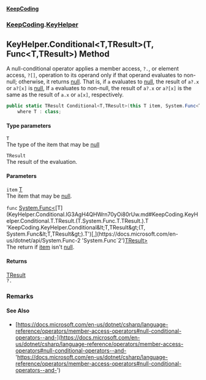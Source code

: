 #### [KeepCoding](index.md 'index')
### [KeepCoding](KeepCoding.md 'KeepCoding').[KeyHelper](KeyHelper.md 'KeepCoding.KeyHelper')
## KeyHelper.Conditional&lt;T,TResult&gt;(T, Func&lt;T,TResult&gt;) Method
A null-conditional operator applies a member access, `?.`, or element access, `?[]`, operation to its operand only if that operand evaluates to non-null; otherwise, it returns [null](https://docs.microsoft.com/en-us/dotnet/csharp/language-reference/keywords/null 'https://docs.microsoft.com/en-us/dotnet/csharp/language-reference/keywords/null'). That is, if `a` evaluates to [null](https://docs.microsoft.com/en-us/dotnet/csharp/language-reference/keywords/null 'https://docs.microsoft.com/en-us/dotnet/csharp/language-reference/keywords/null'), the result of `a?.x` or `a?[x]` is [null](https://docs.microsoft.com/en-us/dotnet/csharp/language-reference/keywords/null 'https://docs.microsoft.com/en-us/dotnet/csharp/language-reference/keywords/null'), If `a` evaluates to non-null, the result of `a?.x` or `a?[x]` is the same as the result of `a.x` or `a[x]`, respectively.  
```csharp
public static TResult Conditional<T,TResult>(this T item, System.Func<T,TResult> func)
    where T : class;
```
#### Type parameters
<a name='KeepCoding.KeyHelper.Conditional.T.TResult.(T.System.Func.T.TResult.).T'></a>
`T`  
The type of the item that may be [null](https://docs.microsoft.com/en-us/dotnet/csharp/language-reference/keywords/null 'https://docs.microsoft.com/en-us/dotnet/csharp/language-reference/keywords/null')
  
<a name='KeepCoding.KeyHelper.Conditional.T.TResult.(T.System.Func.T.TResult.).TResult'></a>
`TResult`  
The result of the evaluation.
  
#### Parameters
<a name='KeepCoding.KeyHelper.Conditional.T.TResult.(T.System.Func.T.TResult.).item'></a>
`item` [T](KeyHelper.Conditional.IG3AgH4QHWrn70yOi80rUw.md#KeepCoding.KeyHelper.Conditional.T.TResult.(T.System.Func.T.TResult.).T 'KeepCoding.KeyHelper.Conditional&lt;T,TResult&gt;(T, System.Func&lt;T,TResult&gt;).T')  
The item that may be [null](https://docs.microsoft.com/en-us/dotnet/csharp/language-reference/keywords/null 'https://docs.microsoft.com/en-us/dotnet/csharp/language-reference/keywords/null').
  
<a name='KeepCoding.KeyHelper.Conditional.T.TResult.(T.System.Func.T.TResult.).func'></a>
`func` [System.Func&lt;](https://docs.microsoft.com/en-us/dotnet/api/System.Func-2 'System.Func`2')[T](KeyHelper.Conditional.IG3AgH4QHWrn70yOi80rUw.md#KeepCoding.KeyHelper.Conditional.T.TResult.(T.System.Func.T.TResult.).T 'KeepCoding.KeyHelper.Conditional&lt;T,TResult&gt;(T, System.Func&lt;T,TResult&gt;).T')[,](https://docs.microsoft.com/en-us/dotnet/api/System.Func-2 'System.Func`2')[TResult](KeyHelper.Conditional.IG3AgH4QHWrn70yOi80rUw.md#KeepCoding.KeyHelper.Conditional.T.TResult.(T.System.Func.T.TResult.).TResult 'KeepCoding.KeyHelper.Conditional&lt;T,TResult&gt;(T, System.Func&lt;T,TResult&gt;).TResult')[&gt;](https://docs.microsoft.com/en-us/dotnet/api/System.Func-2 'System.Func`2')  
The return if [item](KeyHelper.Conditional.IG3AgH4QHWrn70yOi80rUw.md#KeepCoding.KeyHelper.Conditional.T.TResult.(T.System.Func.T.TResult.).item 'KeepCoding.KeyHelper.Conditional&lt;T,TResult&gt;(T, System.Func&lt;T,TResult&gt;).item') isn't [null](https://docs.microsoft.com/en-us/dotnet/csharp/language-reference/keywords/null 'https://docs.microsoft.com/en-us/dotnet/csharp/language-reference/keywords/null').
  
#### Returns
[TResult](KeyHelper.Conditional.IG3AgH4QHWrn70yOi80rUw.md#KeepCoding.KeyHelper.Conditional.T.TResult.(T.System.Func.T.TResult.).TResult 'KeepCoding.KeyHelper.Conditional&lt;T,TResult&gt;(T, System.Func&lt;T,TResult&gt;).TResult')  
`?.`
### Remarks
#### See Also
- [https://docs.microsoft.com/en-us/dotnet/csharp/language-reference/operators/member-access-operators#null-conditional-operators--and-](https://docs.microsoft.com/en-us/dotnet/csharp/language-reference/operators/member-access-operators#null-conditional-operators--and- 'https://docs.microsoft.com/en-us/dotnet/csharp/language-reference/operators/member-access-operators#null-conditional-operators--and-')
